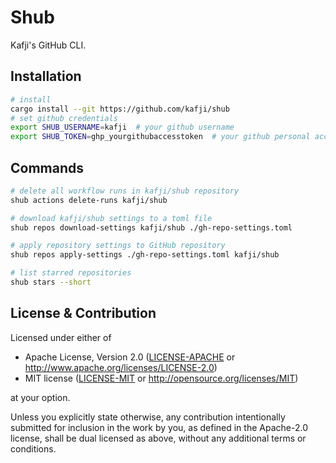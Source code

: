 # Shub

Kafji's GitHub CLI.

## Installation

```bash
# install
cargo install --git https://github.com/kafji/shub
# set github credentials
export SHUB_USERNAME=kafji  # your github username
export SHUB_TOKEN=ghp_yourgithubaccesstoken  # your github personal access token
```

## Commands

```bash
# delete all workflow runs in kafji/shub repository
shub actions delete-runs kafji/shub

# download kafji/shub settings to a toml file
shub repos download-settings kafji/shub ./gh-repo-settings.toml

# apply repository settings to GitHub repository
shub repos apply-settings ./gh-repo-settings.toml kafji/shub

# list starred repositories
shub stars --short
```

## License & Contribution

Licensed under either of

- Apache License, Version 2.0
  ([LICENSE-APACHE](LICENSE-APACHE) or http://www.apache.org/licenses/LICENSE-2.0)
- MIT license
  ([LICENSE-MIT](LICENSE-MIT) or http://opensource.org/licenses/MIT)

at your option.

Unless you explicitly state otherwise, any contribution intentionally submitted
for inclusion in the work by you, as defined in the Apache-2.0 license, shall be
dual licensed as above, without any additional terms or conditions.
